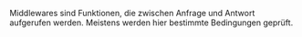 Middlewares sind Funktionen, die zwischen Anfrage und Antwort aufgerufen werden. Meistens werden hier bestimmte Bedingungen geprüft.

